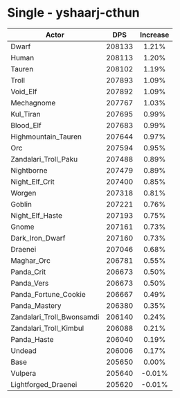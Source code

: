 # Single - yshaarj-cthun
| Actor | DPS | Increase |
|---|:---:|:---:|
|Dwarf|208133|1.21%|
|Human|208113|1.20%|
|Tauren|208102|1.19%|
|Troll|207893|1.09%|
|Void_Elf|207892|1.09%|
|Mechagnome|207767|1.03%|
|Kul_Tiran|207695|0.99%|
|Blood_Elf|207683|0.99%|
|Highmountain_Tauren|207644|0.97%|
|Orc|207594|0.95%|
|Zandalari_Troll_Paku|207488|0.89%|
|Nightborne|207479|0.89%|
|Night_Elf_Crit|207400|0.85%|
|Worgen|207318|0.81%|
|Goblin|207221|0.76%|
|Night_Elf_Haste|207193|0.75%|
|Gnome|207161|0.73%|
|Dark_Iron_Dwarf|207160|0.73%|
|Draenei|207046|0.68%|
|Maghar_Orc|206781|0.55%|
|Panda_Crit|206673|0.50%|
|Panda_Vers|206673|0.50%|
|Panda_Fortune_Cookie|206667|0.49%|
|Panda_Mastery|206380|0.35%|
|Zandalari_Troll_Bwonsamdi|206140|0.24%|
|Zandalari_Troll_Kimbul|206088|0.21%|
|Panda_Haste|206040|0.19%|
|Undead|206006|0.17%|
|Base|205650|0.00%|
|Vulpera|205640|-0.01%|
|Lightforged_Draenei|205620|-0.01%|
